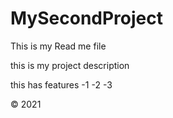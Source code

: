 # MySecondProject


This is my Read me file 

this is my project description 


this has features 
  -1
  -2 
  -3
  
  
&COPY; 2021

